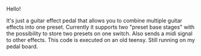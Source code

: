 Hello! 

It's just a guitar effect pedal that allows you to combine multiple guitar effects into one preset. Currently it supports two "preset base stages" with the possibility to store two presets on one switch. Also sends a midi signal to other effects. This code is executed on an old teensy. Still running on my pedal board.
